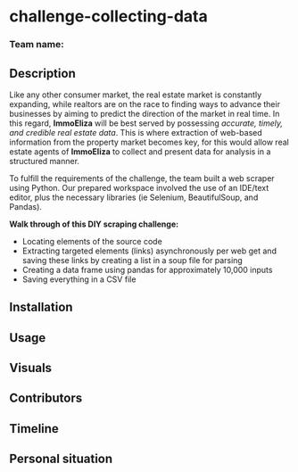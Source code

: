 # challenge-collecting-data

### Team name:

## Description
Like any other consumer market, the real estate market is constantly expanding, while realtors are on the race to finding ways to advance their businesses by aiming to predict the direction of the market in real time. In this regard, **ImmoEliza** will be best served by possessing *accurate, timely, and credible real estate data*. This is where extraction of web-based information from the property market becomes key, for this would allow real estate agents of **ImmoEliza** to collect and present data for analysis in a structured manner. 

To fulfill the requirements of the challenge, the team built a web scraper using Python. Our prepared workspace involved the use of an IDE/text editor,  plus the necessary libraries (ie Selenium, BeautifulSoup, and Pandas). 

**Walk through of this DIY scraping challenge:**
- Locating elements of the source code 
- Extracting targeted elements (links) asynchronously per web get and saving these links by creating a list in a soup file for parsing 
- Creating a data frame using pandas for approximately 10,000 inputs 
- Saving everything in a CSV file 

## Installation

## Usage

## Visuals

## Contributors

## Timeline

## Personal situation
